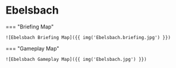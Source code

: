 # Ebelsbach

=== "Briefing Map"

    ![Ebelsbach Briefing Map]({{ img('Ebelsbach.briefing.jpg') }})

=== "Gameplay Map"

    ![Ebelsbach Gameplay Map]({{ img('Ebelsbach.jpg') }})
